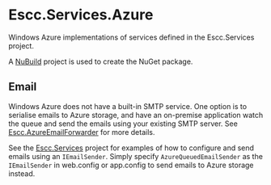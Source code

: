 Escc.Services.Azure
===================

Windows Azure implementations of services defined in the Escc.Services project. 

A [NuBuild](https://github.com/bspell1/NuBuild) project is used to create the NuGet package.

Email
-----

Windows Azure does not have a built-in SMTP service. One option is to serialise emails to Azure storage, and have an on-premise application watch the queue and send the emails using your existing SMTP server. See [Escc.AzureEmailForwarder](https://github.com/east-sussex-county-council/Escc.AzureEmailForwarder) for more details.

See the [Escc.Services](https://github.com/east-sussex-county-council/Escc.Services) project for examples of how to configure and send emails using an `IEmailSender`. Simply specify `AzureQueuedEmailSender` as the `IEmailSender` in web.config or app.config to send emails to Azure storage instead.
